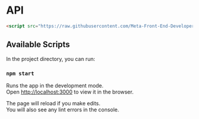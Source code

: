 
# API
```html
<script src="https://raw.githubusercontent.com/Meta-Front-End-Developer-PC/capstone/master/api.js"></script>
```

## Available Scripts

In the project directory, you can run:

### `npm start`

Runs the app in the development mode.<br />
Open [http://localhost:3000](http://localhost:3000) to view it in the browser.

The page will reload if you make edits.<br />
You will also see any lint errors in the console.

